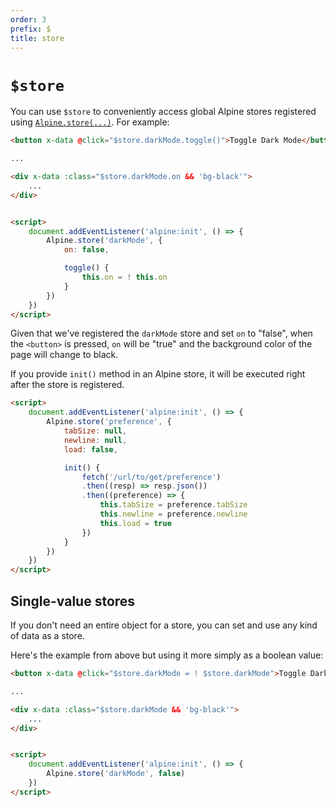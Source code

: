 ```yaml
---
order: 3
prefix: $
title: store
---
```


# `$store`

You can use `$store` to conveniently access global Alpine stores registered using [`Alpine.store(...)`](#). For example:

```html
<button x-data @click="$store.darkMode.toggle()">Toggle Dark Mode</button>

...

<div x-data :class="$store.darkMode.on && 'bg-black'">
    ...
</div>


<script>
    document.addEventListener('alpine:init', () => {
        Alpine.store('darkMode', {
            on: false,

            toggle() {
                this.on = ! this.on
            }
        })
    })
</script>
```

Given that we've registered the `darkMode` store and set `on` to "false", when the `<button>` is pressed, `on` will be "true" and the background color of the page will change to black.

If you provide `init()` method in an Alpine store, it will be executed right after the store is registered.

```html
<script>
    document.addEventListener('alpine:init', () => {
        Alpine.store('preference', {
            tabSize: null,
            newline: null,
            load: false,

            init() {
                fetch('/url/to/get/preference')
                .then((resp) => resp.json())
                .then((preference) => {
                    this.tabSize = preference.tabSize
                    this.newline = preference.newline
                    this.load = true
                })
            }
        })
    })
</script>
```

<a name="single-value-stores"></a>
## Single-value stores

If you don't need an entire object for a store, you can set and use any kind of data as a store.

Here's the example from above but using it more simply as a boolean value:

```html
<button x-data @click="$store.darkMode = ! $store.darkMode">Toggle Dark Mode</button>

...

<div x-data :class="$store.darkMode && 'bg-black'">
    ...
</div>


<script>
    document.addEventListener('alpine:init', () => {
        Alpine.store('darkMode', false)
    })
</script>
```
